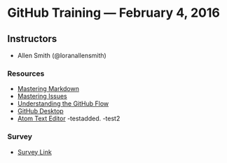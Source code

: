 ﻿# GitHub Training — February 4, 2016

## Instructors
- Allen Smith (@loranallensmith)


### Resources
- [Mastering Markdown](https://guides.github.com/features/mastering-markdown/)
- [Mastering Issues](https://guides.github.com/features/issues/)
- [Understanding the GitHub Flow](https://guides.github.com/introduction/flow/)
- [GitHub Desktop](https://desktop.github.com/)
- [Atom Text Editor](https://atom.io/)
-testadded.
-test2

### Survey

- [Survey Link](http://www.surveygizmo.com/s3/2574973/GitHub-for-Everyone-Department-of-Homeland-Security-Citizen-Immigration-Services)

